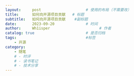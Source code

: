 ```yaml
---
layout:     post                    # 使用的布局（不需要改）
title:      如何向开源项目贡献	# 标题
subtitle:   如何向开源项目贡献 	 #副标题
date:       2023-09-20              # 时间
author:     Wh1isper                      # 作者
catalog: true                       # 是否归档
tags:                               #标签
    - 开源
category:
    - 随笔
    # - 时评
    # - 读书笔记
    # - 技术分享
---
```

